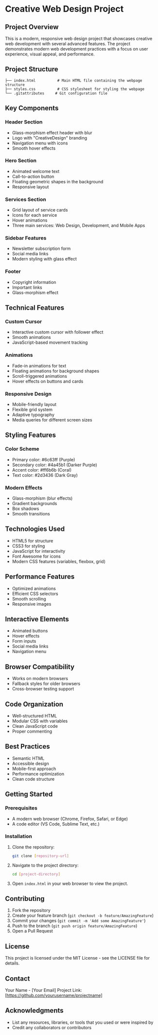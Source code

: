 # Creative Web Design Project

## Project Overview
This is a modern, responsive web design project that showcases creative web development with several advanced features. The project demonstrates modern web development practices with a focus on user experience, visual appeal, and performance.

## Project Structure
```
├── index.html          # Main HTML file containing the webpage structure
├── styles.css          # CSS stylesheet for styling the webpage
└── .gitattributes     # Git configuration file
```

## Key Components

### Header Section
- Glass-morphism effect header with blur
- Logo with "CreativeDesign" branding
- Navigation menu with icons
- Smooth hover effects

### Hero Section
- Animated welcome text
- Call-to-action button
- Floating geometric shapes in the background
- Responsive layout

### Services Section
- Grid layout of service cards
- Icons for each service
- Hover animations
- Three main services: Web Design, Development, and Mobile Apps

### Sidebar Features
- Newsletter subscription form
- Social media links
- Modern styling with glass effect

### Footer
- Copyright information
- Important links
- Glass-morphism effect

## Technical Features

### Custom Cursor
- Interactive custom cursor with follower effect
- Smooth animations
- JavaScript-based movement tracking

### Animations
- Fade-in animations for text
- Floating animations for background shapes
- Scroll-triggered animations
- Hover effects on buttons and cards

### Responsive Design
- Mobile-friendly layout
- Flexible grid system
- Adaptive typography
- Media queries for different screen sizes

## Styling Features

### Color Scheme
- Primary color: #6c63ff (Purple)
- Secondary color: #4a45b1 (Darker Purple)
- Accent color: #ff6b6b (Coral)
- Text color: #2d3436 (Dark Gray)

### Modern Effects
- Glass-morphism (blur effects)
- Gradient backgrounds
- Box shadows
- Smooth transitions

## Technologies Used
- HTML5 for structure
- CSS3 for styling
- JavaScript for interactivity
- Font Awesome for icons
- Modern CSS features (variables, flexbox, grid)

## Performance Features
- Optimized animations
- Efficient CSS selectors
- Smooth scrolling
- Responsive images

## Interactive Elements
- Animated buttons
- Hover effects
- Form inputs
- Social media links
- Navigation menu

## Browser Compatibility
- Works on modern browsers
- Fallback styles for older browsers
- Cross-browser testing support

## Code Organization
- Well-structured HTML
- Modular CSS with variables
- Clean JavaScript code
- Proper commenting

## Best Practices
- Semantic HTML
- Accessible design
- Mobile-first approach
- Performance optimization
- Clean code structure

## Getting Started

### Prerequisites
- A modern web browser (Chrome, Firefox, Safari, or Edge)
- A code editor (VS Code, Sublime Text, etc.)

### Installation
1. Clone the repository:
   ```bash
   git clone [repository-url]
   ```
2. Navigate to the project directory:
   ```bash
   cd [project-directory]
   ```
3. Open `index.html` in your web browser to view the project.

## Contributing
1. Fork the repository
2. Create your feature branch (`git checkout -b feature/AmazingFeature`)
3. Commit your changes (`git commit -m 'Add some AmazingFeature'`)
4. Push to the branch (`git push origin feature/AmazingFeature`)
5. Open a Pull Request

## License
This project is licensed under the MIT License - see the LICENSE file for details.

## Contact
Your Name - [Your Email]
Project Link: [https://github.com/yourusername/projectname]

## Acknowledgments
- List any resources, libraries, or tools that you used or were inspired by
- Credit any collaborators or contributors 